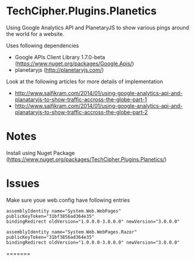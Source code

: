 TechCipher.Plugins.Planetics
============================

Using Google Analytics API and PlanetaryJS to show various pings around the world for a website.

Uses following dependencies

- Google APIs Client Library 1.7.0-beta (https://www.nuget.org/packages/Google.Apis/)
- planetaryjs (http://planetaryjs.com/)


Look at the following articles for more details of implementation
- http://www.saifikram.com/2014/01/using-google-analytics-api-and-planataryjs-to-show-traffic-accross-the-globe-part-1
- http://www.saifikram.com/2014/01/using-google-analytics-api-and-planataryjs-to-show-traffic-accross-the-globe-part-2


Notes
=====
Install using Nuget Package (https://www.nuget.org/packages/TechCipher.Plugins.Planetics/)

Issues
======

Make sure youe web.config have following entries

	assemblyIdentity name="System.Web.WebPages" publicKeyToken="31bf3856ad364e35"
	bindingRedirect oldVersion="1.0.0.0-3.0.0.0" newVersion="3.0.0.0"

	assemblyIdentity name="System.Web.WebPages.Razor" publicKeyToken="31bf3856ad364e35"
	bindingRedirect oldVersion="1.0.0.0-3.0.0.0" newVersion="3.0.0.0"
=======

